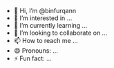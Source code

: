 - 👋 Hi, I’m @binfurqann
- 👀 I’m interested in ...
- 🌱 I’m currently learning ...
- 💞️ I’m looking to collaborate on ...
- 📫 How to reach me ...
- 😄 Pronouns: ...
- ⚡ Fun fact: ...

<!---
binfurqann/binfurqann is a ✨ special ✨ repository because its `README.md` (this file) appears on your GitHub profile.
You can click the Preview link to take a look at your changes.
--->
